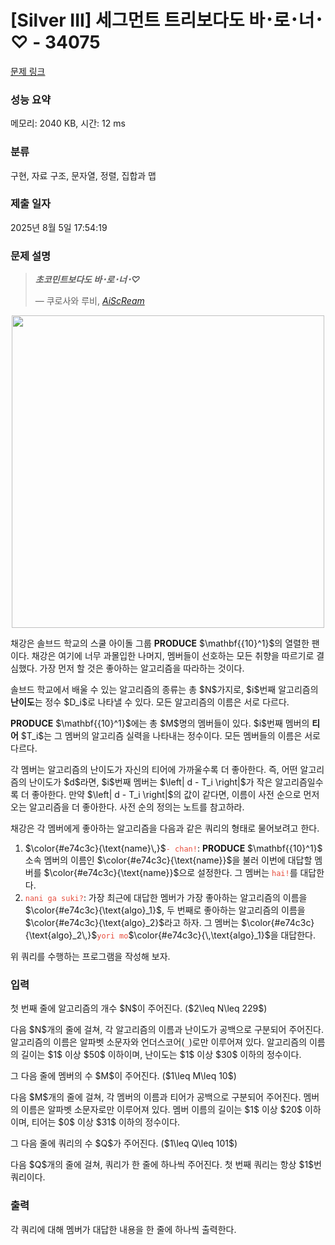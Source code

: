 # [Silver III] 세그먼트 트리보다도 바･로･너･♡ - 34075 

[문제 링크](https://www.acmicpc.net/problem/34075) 

### 성능 요약

메모리: 2040 KB, 시간: 12 ms

### 분류

구현, 자료 구조, 문자열, 정렬, 집합과 맵

### 제출 일자

2025년 8월 5일 17:54:19

### 문제 설명

<blockquote>
<p><strong><em>초코민트보다도 바･로･너･♡</em></strong></p>

<p>    — 쿠로사와 루비, <a href="https://namu.wiki/w/%E6%84%9B%E2%99%A1%E3%82%B9%E3%82%AF%E3%83%AA%EF%BD%9E%E3%83%A0%EF%BC%81"><em>AiScReam</em></a></p>
</blockquote>

<p style="text-align: center;"><img alt="" src="https://upload.acmicpc.net/73509dd4-087c-461a-af36-571088a821b0/-/preview/" style="width:500px;max-width:100%"></p>

<p>채강은 솔브드 학교의 스쿨 아이돌 그룹 <strong>PRODUCE</strong> $\mathbf{{10}^1}$의 열렬한 팬이다. 채강은 여기에 너무 과몰입한 나머지, 멤버들이 선호하는 모든 취향을 따르기로 결심했다. 가장 먼저 할 것은 좋아하는 알고리즘을 따라하는 것이다.</p>

<p>솔브드 학교에서 배울 수 있는 알고리즘의 종류는 총 $N$가지로, $i$번째 알고리즘의 <strong>난이도</strong>는 정수 $D_i$로 나타낼 수 있다. 모든 알고리즘의 이름은 서로 다르다.</p>

<p><strong>PRODUCE</strong> $\mathbf{{10}^1}$에는 총 $M$명의 멤버들이 있다. $i$번째 멤버의 <strong>티어</strong> $T_i$는 그 멤버의 알고리즘 실력을 나타내는 정수이다. 모든 멤버들의 이름은 서로 다르다.</p>

<p>각 멤버는 알고리즘의 난이도가 자신의 티어에 가까울수록 더 좋아한다. 즉, 어떤 알고리즘의 난이도가 $d$라면, $i$번째 멤버는 $\left| d - T_i \right|$가 작은 알고리즘일수록 더 좋아한다. 만약 $\left| d - T_i \right|$의 값이 같다면, 이름이 사전 순으로 먼저 오는 알고리즘을 더 좋아한다. 사전 순의 정의는 노트를 참고하라.</p>

<p>채강은 각 멤버에게 좋아하는 알고리즘을 다음과 같은 쿼리의 형태로 물어보려고 한다.</p>

<ol>
	<li>$\color{#e74c3c}{\text{name}\,}$<code style="color:#e74c3c;">- chan!</code>: <strong>PRODUCE</strong> $\mathbf{{10}^1}$ 소속 멤버의 이름인 $\color{#e74c3c}{\text{name}}$을 불러 이번에 대답할 멤버를 $\color{#e74c3c}{\text{name}}$으로 설정한다. 그 멤버는 <code style="color:#e74c3c;">hai!</code>를 대답한다.</li>
	<li><code style="color:#e74c3c;">nani ga suki?</code>: 가장 최근에 대답한 멤버가 가장 좋아하는 알고리즘의 이름을 $\color{#e74c3c}{\text{algo}_1}$, 두 번째로 좋아하는 알고리즘의 이름을 $\color{#e74c3c}{\text{algo}_2}$라고 하자. 그 멤버는 $\color{#e74c3c}{\text{algo}_2\,}$<code style="color:#e74c3c;">yori mo</code>$\color{#e74c3c}{\,\text{algo}_1}$을 대답한다.</li>
</ol>

<p>위 쿼리를 수행하는 프로그램을 작성해 보자.</p>

### 입력 

 <p>첫 번째 줄에 알고리즘의 개수 $N$이 주어진다. ($2\leq N\leq 229$)</p>

<p>다음 $N$개의 줄에 걸쳐, 각 알고리즘의 이름과 난이도가 공백으로 구분되어 주어진다. 알고리즘의 이름은 알파벳 소문자와 언더스코어(<code style="color:#e74c3c;">_</code>)로만 이루어져 있다. 알고리즘의 이름의 길이는 $1$ 이상 $50$ 이하이며, 난이도는 $1$ 이상 $30$ 이하의 정수이다.</p>

<p>그 다음 줄에 멤버의 수 $M$이 주어진다. ($1\leq M\leq 10$)</p>

<p>다음 $M$개의 줄에 걸쳐, 각 멤버의 이름과 티어가 공백으로 구분되어 주어진다. 멤버의 이름은 알파벳 소문자로만 이루어져 있다. 멤버 이름의 길이는 $1$ 이상 $20$ 이하이며, 티어는 $0$ 이상 $31$ 이하의 정수이다.</p>

<p>그 다음 줄에 쿼리의 수 $Q$가 주어진다. ($1\leq Q\leq 101$)</p>

<p>다음 $Q$개의 줄에 걸쳐, 쿼리가 한 줄에 하나씩 주어진다. 첫 번째 쿼리는 항상 $1$번 쿼리이다.</p>

### 출력 

 <p>각 쿼리에 대해 멤버가 대답한 내용을 한 줄에 하나씩 출력한다.</p>

